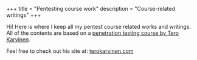 +++
title = "Pentesting course work"
description = "Course-related writings"
+++

Hi! Here is where I keep all my pentest course related works and writings.
All of the contents are based on a [penetration testing course by Tero Karvinen](https://terokarvinen.com/tunkeutumistestaus/). 

Feel free to check out his site at: [terokarvinen.com](https://terokarvinen.com/)
